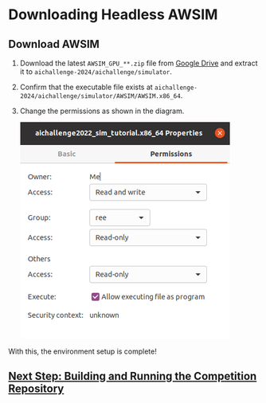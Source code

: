 # Downloading Headless AWSIM

## Download AWSIM

1. Download the latest `AWSIM_GPU_**.zip` file from [Google Drive](https://drive.google.com/drive/folders/1ftIoamNGAet90sXeG48lKa89dkpVy45y) and extract it to `aichallenge-2024/aichallenge/simulator`.

2. Confirm that the executable file exists at `aichallenge-2024/aichallenge/simulator/AWSIM/AWSIM.x86_64`.

3. Change the permissions as shown in the diagram.

   ![Permission change example](./images/awsim-permmision.png)

With this, the environment setup is complete!

## [Next Step: Building and Running the Competition Repository](./build-docker.en.md)
